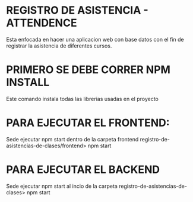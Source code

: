 # REGISTRO DE ASISTENCIA - ATTENDENCE

Esta enfocada en hacer una aplicacion web con base datos con el fin de registrar la asistencia de diferentes cursos.

# PRIMERO SE DEBE CORRER NPM INSTALL

Este comando instala todas las librerias usadas en el proyecto

# PARA EJECUTAR EL FRONTEND:

Sede ejecutar npm start dentro de la carpeta frontend
registro-de-asistencias-de-clases/frontend> npm start

# PARA EJECUTAR EL BACKEND

Sede ejecutar npm start al incio de la carpeta
registro-de-asistencias-de-clases> npm start
